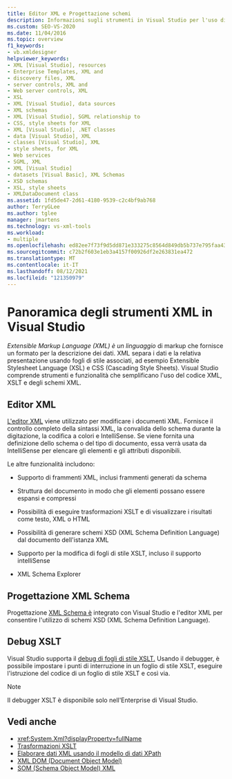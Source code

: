 ```yaml
---
title: Editor XML e Progettazione schemi
description: Informazioni sugli strumenti in Visual Studio per l'uso di XML, XSLT e XML Schema, tra cui l'editor XML, Progettazione XML Schema e il debugger XSLT.
ms.custom: SEO-VS-2020
ms.date: 11/04/2016
ms.topic: overview
f1_keywords:
- vb.xmldesigner
helpviewer_keywords:
- XML [Visual Studio], resources
- Enterprise Templates, XML and
- discovery files, XML
- server controls, XML and
- Web server controls, XML
- XSL
- XML [Visual Studio], data sources
- XML schemas
- XML [Visual Studio], SGML relationship to
- CSS, style sheets for XML
- XML [Visual Studio], .NET classes
- data [Visual Studio], XML
- classes [Visual Studio], XML
- style sheets, for XML
- Web services
- SGML, XML
- XML [Visual Studio]
- datasets [Visual Basic], XML Schemas
- XSD schemas
- XSL, style sheets
- XMLDataDocument class
ms.assetid: 1fd5de47-2d61-4180-9539-c2c4bf9ab768
author: TerryGLee
ms.author: tglee
manager: jmartens
ms.technology: vs-xml-tools
ms.workload:
- multiple
ms.openlocfilehash: ed82ee7f73f9d5dd871e333275c8564d849db5b737e795faa431eece12388e54
ms.sourcegitcommit: c72b2f603e1eb3a4157f00926df2e263831ea472
ms.translationtype: MT
ms.contentlocale: it-IT
ms.lasthandoff: 08/12/2021
ms.locfileid: "121350979"
---
```

# <a name="overview-of-xml-tools-in-visual-studio"></a>Panoramica degli strumenti XML in Visual Studio

*Extensible Markup Language (XML) è un linguaggio* di markup che fornisce un formato per la descrizione dei dati. XML separa i dati e la relativa presentazione usando fogli di stile associati, ad esempio Extensible Stylesheet Language (XSL) e CSS (Cascading Style Sheets). Visual Studio comprende strumenti e funzionalità che semplificano l'uso del codice XML, XSLT e degli schemi XML.

## <a name="xml-editor"></a>Editor XML

[L'editor XML](xml-editor.md) viene utilizzato per modificare i documenti XML. Fornisce il controllo completo della sintassi XML, la convalida dello schema durante la digitazione, la codifica a colori e IntelliSense. Se viene fornita una definizione dello schema o del tipo di documento, essa verrà usata da IntelliSense per elencare gli elementi e gli attributi disponibili.

Le altre funzionalità includono:

- Supporto di frammenti XML, inclusi frammenti generati da schema

- Struttura del documento in modo che gli elementi possano essere espansi e compressi

- Possibilità di eseguire trasformazioni XSLT e di visualizzare i risultati come testo, XML o HTML

- Possibilità di generare schemi XSD (XML Schema Definition Language) dal documento dell'istanza XML

- Supporto per la modifica di fogli di stile XSLT, incluso il supporto intelliSense

- XML Schema Explorer

## <a name="xml-schema-designer"></a>Progettazione XML Schema

Progettazione [XML Schema è](xml-schema-designer.md) integrato con Visual Studio e l'editor XML per consentire l'utilizzo di schemi XSD (XML Schema Definition Language).

## <a name="xslt-debugging"></a>Debug XSLT

Visual Studio supporta il [debug di fogli di stile XSLT.](../xml-tools/debugging-xslt.md) Usando il debugger, è possibile impostare i punti di interruzione in un foglio di stile XSLT, eseguire l'istruzione del codice di un foglio di stile XSLT e così via.

> [!NOTE]
> Il debugger XSLT è disponibile solo nell'Enterprise di Visual Studio.

## <a name="see-also"></a>Vedi anche

- <xref:System.Xml?displayProperty=fullName>
- [Trasformazioni XSLT](/dotnet/standard/data/xml/xslt-transformations)
- [Elaborare dati XML usando il modello di dati XPath](/dotnet/standard/data/xml/process-xml-data-using-the-xpath-data-model)
- [XML DOM (Document Object Model)](/dotnet/standard/data/xml/xml-document-object-model-dom)
- [SOM (Schema Object Model) XML](/dotnet/standard/data/xml/xml-schema-object-model-som)
